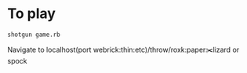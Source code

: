 # To play

```console
shotgun game.rb
```

Navigate to localhost(port webrick:thin:etc)/throw/roxk:paper:scissors:lizard or spock
